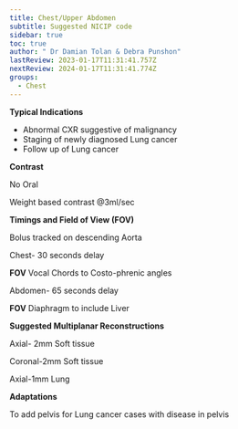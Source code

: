 ```yaml
---
title: Chest/Upper Abdomen
subtitle: Suggested NICIP code
sidebar: true
toc: true
author: " Dr Damian Tolan & Debra Punshon"
lastReview: 2023-01-17T11:31:41.757Z
nextReview: 2024-01-17T11:31:41.774Z
groups:
  - Chest
---
```

**Typical Indications**

* Abnormal CXR suggestive of malignancy
* Staging of newly diagnosed Lung cancer
* Follow up of Lung cancer

**Contrast**

No Oral

Weight based contrast @3ml/sec

**Timings and Field of View (FOV)**

Bolus tracked on descending Aorta

Chest-  30 seconds delay

**FOV** Vocal Chords to Costo-phrenic angles  

Abdomen- 65 seconds delay

**FOV** Diaphragm to include Liver  

**Suggested Multiplanar Reconstructions**

Axial- 2mm Soft tissue

Coronal-2mm Soft tissue

Axial-1mm Lung

**Adaptations**

To add pelvis for Lung cancer cases with disease in pelvis